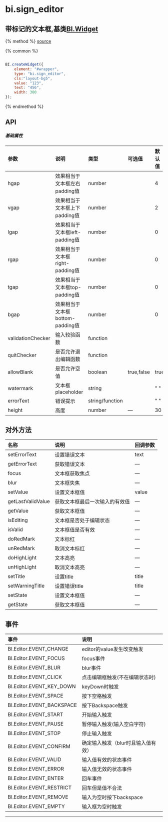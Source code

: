 # bi.sign_editor

## 带标记的文本框,基类[BI.Widget](/core/widget.md)

{% method %}
[source](https://jsfiddle.net/fineui/tmdedu5t/)

{% common %}
```javascript

BI.createWidget({
    element: "#wrapper",
    type: "bi.sign_editor",
    cls:"layout-bg5",
    value: "123",
    text: "456",
    width: 300
});

```

{% endmethod %}

## API
##### 基础属性
| 参数    | 说明           | 类型  | 可选值 | 默认值
| :------ |:-------------  | :-----| :----|:----
| hgap    | 效果相当于文本框左右padding值 |  number  |     |     4   |
| vgap    | 效果相当于文本框上下padding值 |  number  |  |      2  |
| lgap    | 效果相当于文本框left-padding值     |    number   |        |  0    |
| rgap    | 效果相当于文本框right-padding值     |    number  |       |  0    |
| tgap    |效果相当于文本框top-padding值     |    number   |  |  0    |
| bgap    |  效果相当于文本框bottom-padding值     |    number  |   |  0    |
| validationChecker    | 输入较验函数      |function|    |      |
| quitChecker    | 是否允许退出编辑函数      |   function    |  |       |
| allowBlank    |  是否允许空值     |    boolean    | true,false |  true    |
| watermark    |   文本框placeholder    |   string   |   |  " "    |
| errorText    |  错误提示     |  string/function     | | " "|
| height| 高度| number |— | 30|

 


## 对外方法
| 名称     | 说明                           |  回调参数     
| :------ |:-------------                  | :-----   
| setErrorText | 设置错误文本 | text |
| getErrorText | 获取错误文本 | —|
| focus | 文本框获取焦点| — |
| blur | 文本框失焦|—|
| setValue | 设置文本框值|value|
| getLastValidValue | 获取文本框最后一次输入的有效值| —|
| getValue | 获取文本框值|—|
| isEditing | 文本框是否处于编辑状态|—|
| isValid | 文本框值是否有效|—|
| doRedMark | 文本标红  | —  |
| unRedMark | 取消文本标红| —|
| doHighLight | 文本高亮 | —|
| unHighLight | 取消文本高亮 | —|
| setTitle| 设置title | title|
| setWarningTitle| 设置错误title |  title |
| setState | 设置文本框值 |—
| getState | 获取文本框值 | —

## 事件
| 事件     | 说明                |
| :------ |:------------- |
|BI.Editor.EVENT_CHANGE | editor的value发生改变触发   |
|BI.Editor.EVENT_FOCUS |  focus事件          |
|BI.Editor.EVENT_BLUR |  blur事件   |
|BI.Editor.EVENT_CLICK |    点击编辑框触发(不在编辑状态时)     |
|BI.Editor.EVENT_KEY_DOWN |  keyDown时触发 |
|BI.Editor.EVENT_SPACE | 按下空格触发 |
|BI.Editor.EVENT_BACKSPACE | 按下Backspace触发 |
|BI.Editor.EVENT_START | 开始输入触发 |
|BI.Editor.EVENT_PAUSE | 暂停输入触发(输入空白字符) |
|BI.Editor.EVENT_STOP | 停止输入触发 |
|BI.Editor.EVENT_CONFIRM | 确定输入触发（blur时且输入值有效） |
|BI.Editor.EVENT_VALID | 输入值有效的状态事件 |
|BI.Editor.EVENT_ERROR | 输入值无效的状态事件 |
|BI.Editor.EVENT_ENTER | 回车事件 |
|BI.Editor.EVENT_RESTRICT | 回车但是值不合法 |
|BI.Editor.EVENT_REMOVE | 输入为空时按下backspace |
|BI.Editor.EVENT_EMPTY | 输入框为空时触发 |




---


